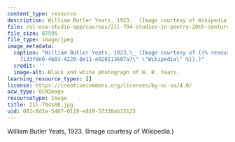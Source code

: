 ```yaml
---
content_type: resource
description: William Butler Yeats, 1923.  (Image courtesy of Wikipedia.)
file: /ol-ocw-studio-app/courses/21l-704-studies-in-poetry-20th-century-irish-poetry-the-shadow-of-w-b-yeats-spring-2008/081c8d2a54070119e81957330ab35125_21l-704s08.jpg
file_size: 87595
file_type: image/jpeg
image_metadata:
  caption: "William Butler Yeats, 1923.\_ (Image courtesy of {{% resource_link \"\
    7133f0e0-4b03-4220-8e11-e920113607a7\" \"Wikipedia\" %}}.)"
  credit: ''
  image-alt: Black and white photograph of W. B. Yeats.
learning_resource_types: []
license: https://creativecommons.org/licenses/by-nc-sa/4.0/
ocw_type: OCWImage
resourcetype: Image
title: 21l-704s08.jpg
uid: 081c8d2a-5407-0119-e819-57330ab35125
---
```

William Butler Yeats, 1923.  (Image courtesy of Wikipedia.)